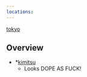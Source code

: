 ```yaml
---
locations: 
---
```


[tokyo](geo:35.6812665,139.757653)

## Overview

* *[kimitsu](geo:35.3302375,139.902551)
	* Looks DOPE AS FUCK!